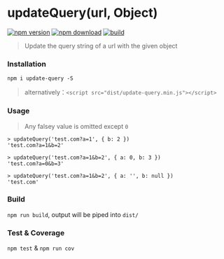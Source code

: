 # updateQuery(url, Object)

[![npm version][npm-v-img]][npm-url]
[![npm download][npm-dl-img]][npm-url]
[![build][build-img]][build-url]

> Update the query string of a url with the given object

### Installation

`npm i update-query -S`  
> alternatively：`<script src="dist/update-query.min.js"></script>`

### Usage
> Any falsey value is omitted except `0`

```
> updateQuery('test.com?a=1', { b: 2 })
'test.com?a=1&b=2'

> updateQuery('test.com?a=1&b=2', { a: 0, b: 3 })
'test.com?a=0&b=3'

> updateQuery('test.com?a=1&b=2', { a: '', b: null })
'test.com'
```

### Build

`npm run build`, output will be piped into `dist/`


### Test & Coverage

`npm test` & `npm run cov`

[npm-url]: https://www.npmjs.com/package/update-query
[npm-v-img]: http://img.shields.io/npm/v/update-query.svg
[npm-dl-img]: http://img.shields.io/npm/dm/update-query.svg
[build-img]: https://travis-ci.org/kenberkeley/update-query.svg?branch=master
[build-url]: https://travis-ci.org/kenberkeley/update-query
